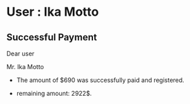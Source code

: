 User : Ika Motto
=============

Successful Payment
---------------------

Dear user

Mr. Ika Motto

* The amount of $690 was successfully paid and registered.
* remaining amount: 2922$.

  
  
  ##
